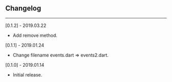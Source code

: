 ## Changelog
--------------------------------------------
[0.1.2] - 2019.03.22

* Add remove method.

[0.1.1] - 2019.01.24

* Change filename events.dart => events2.dart.

[0.1.0] - 2019.01.14

* Initial release.
